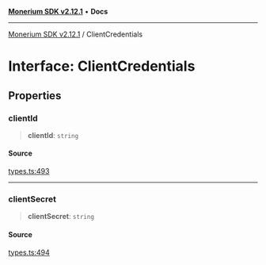 [**Monerium SDK v2.12.1**](../README.md) • **Docs**

---

[Monerium SDK v2.12.1](../README.md) / ClientCredentials

# Interface: ClientCredentials

## Properties

### clientId

> **clientId**: `string`

#### Source

[types.ts:493](https://github.com/monerium/js-monorepo/blob/d7b4845046d718e3ed53164705f9a159eb0876ba/packages/sdk/src/types.ts#L493)

---

### clientSecret

> **clientSecret**: `string`

#### Source

[types.ts:494](https://github.com/monerium/js-monorepo/blob/d7b4845046d718e3ed53164705f9a159eb0876ba/packages/sdk/src/types.ts#L494)
